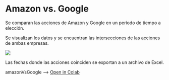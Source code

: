 # Amazon vs. Google

Se comparan las acciones de Amazon y Google en un período de tiempo a elección. 

Se visualizan los datos y se encuentran las intersecciones de las acciones de ambas empresas.

<img src="https://github.com/pablinT/python_-becoming_a_Data_Scientist-/blob/master/avsG.png?raw=true" />

Las fechas donde las acciones coinciden se exportan a un archivo de Excel.

amazonVsGoogle --> [Open in Colab]( https://colab.research.google.com/drive/1ZQWglVTyatt8mVjXQtof8oDr38q6FZ6r?usp=sharing)

